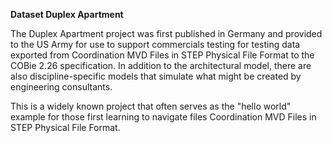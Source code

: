 
**Dataset Duplex Apartment**

The Duplex Apartment project was first published in Germany and provided to the US Army for use to support commercials testing for testing data exported from Coordination MVD Files in STEP Physical File Format to the COBie 2.26 specification. In addition to the architectural model, there are also  discipline-specific models that simulate what might be created by engineering consultants. 

This is a widely known project that often serves as the "hello world" example for those first learning to navigate files Coordination MVD Files in STEP Physical File Format.
